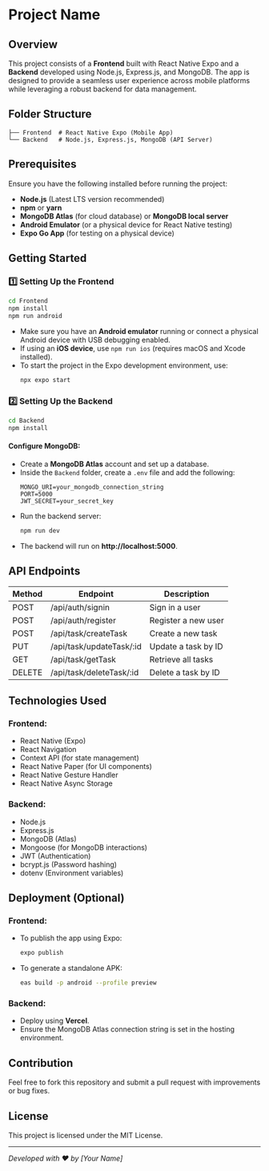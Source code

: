 # Project Name

## Overview
This project consists of a **Frontend** built with React Native Expo and a **Backend** developed using Node.js, Express.js, and MongoDB. The app is designed to provide a seamless user experience across mobile platforms while leveraging a robust backend for data management.

## Folder Structure
```
├── Frontend  # React Native Expo (Mobile App)
└── Backend   # Node.js, Express.js, MongoDB (API Server)
```

## Prerequisites
Ensure you have the following installed before running the project:
- **Node.js** (Latest LTS version recommended)
- **npm** or **yarn**
- **MongoDB Atlas** (for cloud database) or **MongoDB local server**
- **Android Emulator** (or a physical device for React Native testing)
- **Expo Go App** (for testing on a physical device)

## Getting Started

### 1️⃣ Setting Up the Frontend

```sh
cd Frontend
npm install
npm run android
```
- Make sure you have an **Android emulator** running or connect a physical Android device with USB debugging enabled.
- If using an **iOS device**, use `npm run ios` (requires macOS and Xcode installed).
- To start the project in the Expo development environment, use:
  ```sh
  npx expo start
  ```

### 2️⃣ Setting Up the Backend

```sh
cd Backend
npm install
```
#### Configure MongoDB:
- Create a **MongoDB Atlas** account and set up a database.
- Inside the `Backend` folder, create a `.env` file and add the following:
  ```env
  MONGO_URI=your_mongodb_connection_string
  PORT=5000
  JWT_SECRET=your_secret_key
  ```
- Run the backend server:
  ```sh
  npm run dev
  ```
- The backend will run on **http://localhost:5000**.

## API Endpoints
| Method | Endpoint                   | Description            |
|--------|----------------------------|------------------------|
| POST   | /api/auth/signin           | Sign in a user        |
| POST   | /api/auth/register         | Register a new user   |
| POST   | /api/task/createTask       | Create a new task     |
| PUT    | /api/task/updateTask/:id   | Update a task by ID   |
| GET    | /api/task/getTask          | Retrieve all tasks    |
| DELETE | /api/task/deleteTask/:id   | Delete a task by ID   |

## Technologies Used
### **Frontend:**
- React Native (Expo)
- React Navigation
- Context API (for state management)
- React Native Paper (for UI components)
- React Native Gesture Handler
- React Native Async Storage

### **Backend:**
- Node.js
- Express.js
- MongoDB (Atlas)
- Mongoose (for MongoDB interactions)
- JWT (Authentication)
- bcrypt.js (Password hashing)
- dotenv (Environment variables)

## Deployment (Optional)
### **Frontend:**
- To publish the app using Expo:
  ```sh
  expo publish
  ```
- To generate a standalone APK:
  ```sh
  eas build -p android --profile preview
  ```

### **Backend:**
- Deploy using **Vercel**.
- Ensure the MongoDB Atlas connection string is set in the hosting environment.

## Contribution
Feel free to fork this repository and submit a pull request with improvements or bug fixes.

## License
This project is licensed under the MIT License.

---
_Developed with ❤️ by [Your Name]_

